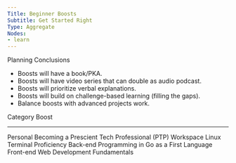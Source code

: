 ```yaml
---
Title: Beginner Boosts
Subtitle: Get Started Right
Type: Aggregate
Nodes:
- learn
---
```


Planning Conclusions

* Boosts will have a book/PKA.
* Boosts will have video series that can double as audio podcast.
* Boosts will prioritize verbal explanations.
* Boosts will build on challenge-based learning (filling the gaps).
* Balance boosts with advanced projects work. 

 Category     Boost                                        
------------ -----------------------------------------------
 Personal      Becoming a Prescient Tech Professional (PTP)
 Workspace     Linux Terminal Proficiency
 Back-end      Programming in Go as a First Language
 Front-end     Web Development Fundamentals


